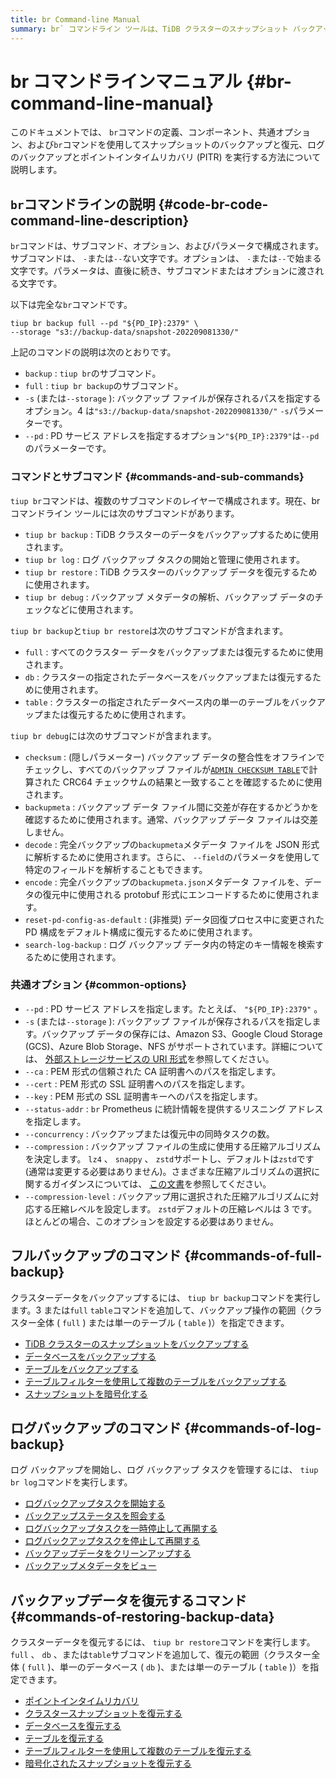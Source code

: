 ```yaml
---
title: br Command-line Manual
summary: br` コマンドライン ツールは、TiDB クラスターのスナップショット バックアップ、ログ バックアップ、およびポイントインタイム リカバリ (PITR) に使用されます。サブコマンド、オプション、およびパラメーターで構成され、PD サービス アドレスの `--pd` やstorageパスの `-s` などの共通オプションがあります。サブコマンドには、それぞれ特定の機能を持つ `tiup br backup`、`tiup br log`、および `tiup br restore` が含まれます。バックアップ コマンドには `full`、`db`、および `table` オプションが含まれ、ログ バックアップ コマンドと復元コマンドには、バックアップ操作を管理するためのさまざまなタスクがあります。
---
```


# br コマンドラインマニュアル {#br-command-line-manual}

このドキュメントでは、 `br`コマンドの定義、コンポーネント、共通オプション、および`br`コマンドを使用してスナップショットのバックアップと復元、ログのバックアップとポイントインタイムリカバリ (PITR) を実行する方法について説明します。

## <code>br</code>コマンドラインの説明 {#code-br-code-command-line-description}

`br`コマンドは、サブコマンド、オプション、およびパラメータで構成されます。サブコマンドは、 `-`または`--`ない文字です。オプションは、 `-`または`--`で始まる文字です。パラメータは、直後に続き、サブコマンドまたはオプションに渡される文字です。

以下は完全な`br`コマンドです。

```shell
tiup br backup full --pd "${PD_IP}:2379" \
--storage "s3://backup-data/snapshot-202209081330/"
```

上記のコマンドの説明は次のとおりです。

-   `backup` : `tiup br`のサブコマンド。
-   `full` : `tiup br backup`のサブコマンド。
-   `-s` (または`--storage` ): バックアップ ファイルが保存されるパスを指定するオプション。4 は`"s3://backup-data/snapshot-202209081330/"` `-s`パラメーターです。
-   `--pd` : PD サービス アドレスを指定するオプション`"${PD_IP}:2379"`は`--pd`のパラメーターです。

### コマンドとサブコマンド {#commands-and-sub-commands}

`tiup br`コマンドは、複数のサブコマンドのレイヤーで構成されます。現在、br コマンドライン ツールには次のサブコマンドがあります。

-   `tiup br backup` : TiDB クラスターのデータをバックアップするために使用されます。
-   `tiup br log` : ログ バックアップ タスクの開始と管理に使用されます。
-   `tiup br restore` : TiDB クラスターのバックアップ データを復元するために使用されます。
-   `tiup br debug` : バックアップ メタデータの解析、バックアップ データのチェックなどに使用されます。

`tiup br backup`と`tiup br restore`は次のサブコマンドが含まれます。

-   `full` : すべてのクラスター データをバックアップまたは復元するために使用されます。
-   `db` : クラスターの指定されたデータベースをバックアップまたは復元するために使用されます。
-   `table` : クラスターの指定されたデータベース内の単一のテーブルをバックアップまたは復元するために使用されます。

`tiup br debug`には次のサブコマンドが含まれます。

-   `checksum` : (隠しパラメーター) バックアップ データの整合性をオフラインでチェックし、すべてのバックアップ ファイルが[`ADMIN CHECKSUM TABLE`](/sql-statements/sql-statement-admin-checksum-table.md)で計算された CRC64 チェックサムの結果と一致することを確認するために使用されます。
-   `backupmeta` : バックアップ データ ファイル間に交差が存在するかどうかを確認するために使用されます。通常、バックアップ データ ファイルは交差しません。
-   `decode` : 完全バックアップの`backupmeta`メタデータ ファイルを JSON 形式に解析するために使用されます。さらに、 `--field`のパラメータを使用して特定のフィールドを解析することもできます。
-   `encode` : 完全バックアップの`backupmeta.json`メタデータ ファイルを、データの復元中に使用される protobuf 形式にエンコードするために使用されます。
-   `reset-pd-config-as-default` : (非推奨) データ回復プロセス中に変更された PD 構成をデフォルト構成に復元するために使用されます。
-   `search-log-backup` : ログ バックアップ データ内の特定のキー情報を検索するために使用されます。

### 共通オプション {#common-options}

-   `--pd` : PD サービス アドレスを指定します。たとえば、 `"${PD_IP}:2379"` 。
-   `-s` (または`--storage` ): バックアップ ファイルが保存されるパスを指定します。バックアップ データの保存には、Amazon S3、Google Cloud Storage (GCS)、Azure Blob Storage、NFS がサポートされています。詳細については、 [外部ストレージサービスの URI 形式](/external-storage-uri.md)を参照してください。
-   `--ca` : PEM 形式の信頼された CA 証明書へのパスを指定します。
-   `--cert` : PEM 形式の SSL 証明書へのパスを指定します。
-   `--key` : PEM 形式の SSL 証明書キーへのパスを指定します。
-   `--status-addr` : `br` Prometheus に統計情報を提供するリスニング アドレスを指定します。
-   `--concurrency` : バックアップまたは復元中の同時タスクの数。
-   `--compression` : バックアップ ファイルの生成に使用する圧縮アルゴリズムを決定します。 `lz4` 、 `snappy` 、 `zstd`サポートし、デフォルトは`zstd`です (通常は変更する必要はありません)。さまざまな圧縮アルゴリズムの選択に関するガイダンスについては、 [この文書](https://github.com/EighteenZi/rocksdb_wiki/blob/master/Compression.md)を参照してください。
-   `--compression-level` : バックアップ用に選択された圧縮アルゴリズムに対応する圧縮レベルを設定します。 `zstd`デフォルトの圧縮レベルは 3 です。ほとんどの場合、このオプションを設定する必要はありません。

## フルバックアップのコマンド {#commands-of-full-backup}

クラスターデータをバックアップするには、 `tiup br backup`コマンドを実行します。3 または`full` `table`コマンドを追加して、バックアップ操作の範囲（クラスター全体 ( `full` ) または単一のテーブル ( `table` )）を指定できます。

-   [TiDB クラスターのスナップショットをバックアップする](/br/br-snapshot-manual.md#back-up-cluster-snapshots)
-   [データベースをバックアップする](/br/br-snapshot-manual.md#back-up-a-database)
-   [テーブルをバックアップする](/br/br-snapshot-manual.md#back-up-a-table)
-   [テーブルフィルターを使用して複数のテーブルをバックアップする](/br/br-snapshot-manual.md#back-up-multiple-tables-with-table-filter)
-   [スナップショットを暗号化する](/br/backup-and-restore-storages.md#server-side-encryption)

## ログバックアップのコマンド {#commands-of-log-backup}

ログ バックアップを開始し、ログ バックアップ タスクを管理するには、 `tiup br log`コマンドを実行します。

-   [ログバックアップタスクを開始する](/br/br-pitr-manual.md#start-a-backup-task)
-   [バックアップステータスを照会する](/br/br-pitr-manual.md#query-the-backup-status)
-   [ログバックアップタスクを一時停止して再開する](/br/br-pitr-manual.md#pause-and-resume-a-backup-task)
-   [ログバックアップタスクを停止して再開する](/br/br-pitr-manual.md#stop-and-restart-a-backup-task)
-   [バックアップデータをクリーンアップする](/br/br-pitr-manual.md#clean-up-backup-data)
-   [バックアップメタデータをビュー](/br/br-pitr-manual.md#view-the-backup-metadata)

## バックアップデータを復元するコマンド {#commands-of-restoring-backup-data}

クラスターデータを復元するには、 `tiup br restore`コマンドを実行します。 `full` 、 `db` 、または`table`サブコマンドを追加して、復元の範囲（クラスター全体 ( `full` )、単一のデータベース ( `db` )、または単一のテーブル ( `table` )）を指定できます。

-   [ポイントインタイムリカバリ](/br/br-pitr-manual.md#restore-to-a-specified-point-in-time-pitr)
-   [クラスタースナップショットを復元する](/br/br-snapshot-manual.md#restore-cluster-snapshots)
-   [データベースを復元する](/br/br-snapshot-manual.md#restore-a-database)
-   [テーブルを復元する](/br/br-snapshot-manual.md#restore-a-table)
-   [テーブルフィルターを使用して複数のテーブルを復元する](/br/br-snapshot-manual.md#restore-multiple-tables-with-table-filter)
-   [暗号化されたスナップショットを復元する](/br/br-snapshot-manual.md#restore-encrypted-snapshots)
